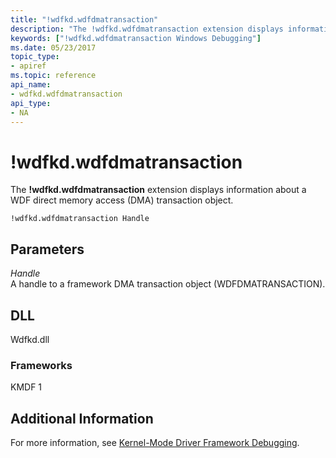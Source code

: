 ```yaml
---
title: "!wdfkd.wdfdmatransaction"
description: "The !wdfkd.wdfdmatransaction extension displays information about a WDF direct memory access (DMA) transaction object."
keywords: ["!wdfkd.wdfdmatransaction Windows Debugging"]
ms.date: 05/23/2017
topic_type:
- apiref
ms.topic: reference
api_name:
- wdfkd.wdfdmatransaction
api_type:
- NA
---
```


# !wdfkd.wdfdmatransaction

The **!wdfkd.wdfdmatransaction** extension displays information about a WDF direct memory access (DMA) transaction object.

```dbgcmd
!wdfkd.wdfdmatransaction Handle
```

## Parameters

<span id="_______Handle______"></span><span id="_______handle______"></span><span id="_______HANDLE______"></span> *Handle*   
A handle to a framework DMA transaction object (WDFDMATRANSACTION).

## DLL

Wdfkd.dll

### Frameworks

KMDF 1

## Additional Information

For more information, see [Kernel-Mode Driver Framework Debugging](../debugger/kernel-mode-driver-framework-debugging.md).
